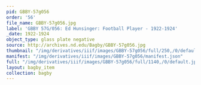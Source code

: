 ```yaml
---
pid: GBBY-57g056
order: '56'
file_name: GBBY-57g056.jpg
label: 'GBBY 57G/056: Ed Hunsinger: Football Player - 1922-1924'
_date: 1922-1924
object_type: glass plate negative
source: http://archives.nd.edu/Bagby/GBBY-57g056.jpg
thumbnail: "/img/derivatives/iiif/images/GBBY-57g056/full/250,/0/default.jpg"
manifest: "/img/derivatives/iiif/images/GBBY-57g056/manifest.json"
full: "/img/derivatives/iiif/images/GBBY-57g056/full/1140,/0/default.jpg"
layout: bagby_item
collection: bagby
---
```

